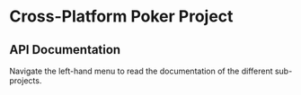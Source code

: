 # Cross-Platform Poker Project
## API Documentation
Navigate the left-hand menu to read the documentation of the different sub-projects.
